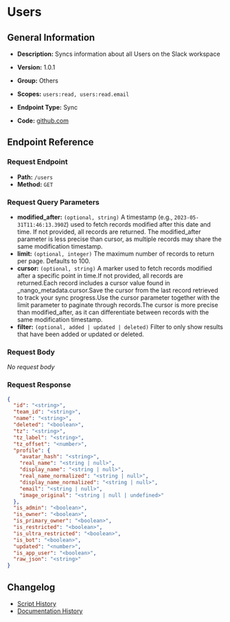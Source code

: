 # Users

## General Information

- **Description:** Syncs information about all Users on the Slack workspace

- **Version:** 1.0.1
- **Group:** Others
- **Scopes:** `users:read, users:read.email`
- **Endpoint Type:** Sync
- **Code:** [github.com](https://github.com/NangoHQ/integration-templates/tree/main/integrations/slack/syncs/users.ts)


## Endpoint Reference

### Request Endpoint

- **Path:** `/users`
- **Method:** `GET`

### Request Query Parameters

- **modified_after:** `(optional, string)` A timestamp (e.g., `2023-05-31T11:46:13.390Z`) used to fetch records modified after this date and time. If not provided, all records are returned. The modified_after parameter is less precise than cursor, as multiple records may share the same modification timestamp.
- **limit:** `(optional, integer)` The maximum number of records to return per page. Defaults to 100.
- **cursor:** `(optional, string)` A marker used to fetch records modified after a specific point in time.If not provided, all records are returned.Each record includes a cursor value found in _nango_metadata.cursor.Save the cursor from the last record retrieved to track your sync progress.Use the cursor parameter together with the limit parameter to paginate through records.The cursor is more precise than modified_after, as it can differentiate between records with the same modification timestamp.
- **filter:** `(optional, added | updated | deleted)` Filter to only show results that have been added or updated or deleted.

### Request Body

_No request body_

### Request Response

```json
{
  "id": "<string>",
  "team_id": "<string>",
  "name": "<string>",
  "deleted": "<boolean>",
  "tz": "<string>",
  "tz_label": "<string>",
  "tz_offset": "<number>",
  "profile": {
    "avatar_hash": "<string>",
    "real_name": "<string | null>",
    "display_name": "<string | null>",
    "real_name_normalized": "<string | null>",
    "display_name_normalized": "<string | null>",
    "email": "<string | null>",
    "image_original": "<string | null | undefined>"
  },
  "is_admin": "<boolean>",
  "is_owner": "<boolean>",
  "is_primary_owner": "<boolean>",
  "is_restricted": "<boolean>",
  "is_ultra_restricted": "<boolean>",
  "is_bot": "<boolean>",
  "updated": "<number>",
  "is_app_user": "<boolean>",
  "raw_json": "<string>"
}
```

## Changelog

- [Script History](https://github.com/NangoHQ/integration-templates/commits/main/integrations/slack/syncs/users.ts)
- [Documentation History](https://github.com/NangoHQ/integration-templates/commits/main/integrations/slack/syncs/users.md)

<!-- END  GENERATED CONTENT -->

